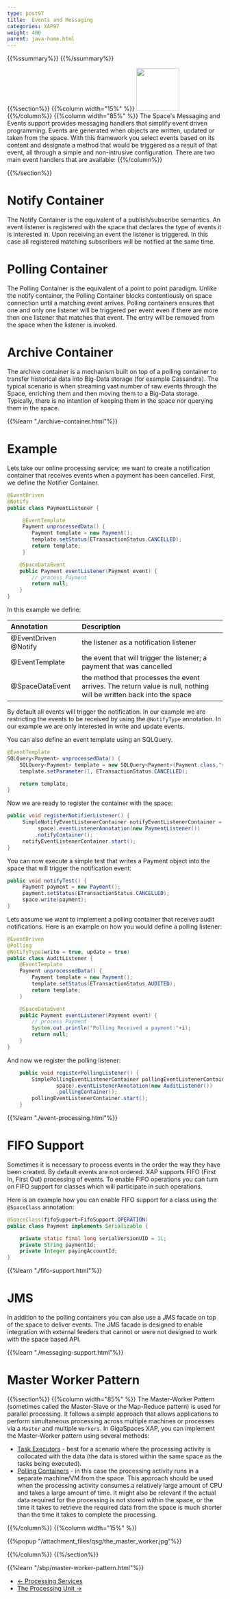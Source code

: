 ```yaml
---
type: post97
title:  Events and Messaging
categories: XAP97
weight: 400
parent: java-home.html
---
```


{{%ssummary%}} {{%/ssummary%}}
 

{{%section%}}
{{%column width="15%" %}}
<img src="/attachment_files/qsg/Events-Message.png" width="100" height="100">
{{%/column%}}
{{%column width="85%" %}}
The Space's Messaging and Events support provides messaging handlers that simplify event driven programming. Events are generated when objects are written, updated or taken from the space. With this framework you select events based on its content and designate a method that would be triggered as a result of that event, all through a simple and non-intrusive configuration. There are two main event handlers that are available:
{{%/column%}}

{{%/section%}}

# Notify Container
The Notify Container is the equivalent of a publish/subscribe semantics. An event listener is registered with the space that declares the type of events it is interested in. Upon receiving an event the listener is triggered. In this case all registered matching subscribers will be notified at the same time. 
 
 
# Polling Container
The Polling Container is the equivalent of a point to point paradigm. Unlike the notify container, the Polling Container blocks contentiously on space connection until a matching event arrives. Polling containers ensures that one and only one listener will be triggered per event even if there are more then one listener that matches that event. The entry will be removed from the space when the listener is invoked.

# Archive Container
The archive container is a mechanism built on top of a polling container to transfer historical data into Big-Data storage (for example Cassandra). The typical scenario is when streaming vast number of raw events through the Space, enriching them and then moving them to a Big-Data storage. Typically, there is no intention of keeping them in the space nor querying them in the space.

{{%learn "./archive-container.html"%}}

 

# Example
Lets take our online processing service; we want to create a notification container that receives events when a payment has been cancelled. 
First, we define the Notifier Container.


```java
@EventDriven
@Notify
public class PaymentListener {

     @EventTemplate
     Payment unprocessedData() {
        Payment template = new Payment();
        template.setStatus(ETransactionStatus.CANCELLED);
        return template;
     }

    @SpaceDataEvent
    public Payment eventListener(Payment event) {
        // process Payment
        return null;
    }
}
```



In this example we define:


|Annotation | Description|
|:----------|:-----------|
|@EventDriven @Notify| the listener as a notification listener |
|@EventTemplate|       the event that will trigger the listener; a payment that was cancelled|
|@SpaceDataEvent|      the method that processes the event arrives. The return value is null, nothing will be written back into the space|



By default all events will trigger the notification. In our example we are restricting the events to be received by using the `@NotifyType` annotation. In our example we are only interested in write and update events.


You can also define an event template using an SQLQuery.


```java
@EventTemplate
SQLQuery<Payment> unprocessedData() {
    SQLQuery<Payment> template = new SQLQuery<Payment>(Payment.class,"status = ?");
    template.setParameter(1, ETransactionStatus.CANCELLED);

    return template;
}
```


Now we are ready to register the container with the space:


```java
public void registerNotifierListener() {
     SimpleNotifyEventListenerContainer notifyEventListenerContainer = new SimpleNotifyContainerConfigurer(
	      space).eventListenerAnnotation(new PaymentListener())
	     .notifyContainer();
     notifyEventListenerContainer.start();
}
```

You can now execute a simple test that writes a Payment object into the space that will trigger the notification event:




```java
public void notifyTest() {
     Payment payment = new Payment();
     payment.setStatus(ETransactionStatus.CANCELLED);
     space.write(payment);
}
```


Lets assume we want to implement a polling container that receives audit notifications.  Here is an example on how you would define a polling listener:


```java
@EventDriven
@Polling
@NotifyType(write = true, update = true)
public class AuditListener {
	@EventTemplate
	Payment unprocessedData() {
		Payment template = new Payment();
		template.setStatus(ETransactionStatus.AUDITED);
		return template;
	}

	@SpaceDataEvent
	public Payment eventListener(Payment event) {
		// process Payment
		System.out.println("Polling Received a payment:"+i);
		return null;
	}
}
```

And now we register the polling listener:


```java
	public void registerPollingListener() {
		SimplePollingEventListenerContainer pollingEventListenerContainer = new SimplePollingContainerConfigurer(
				space).eventListenerAnnotation(new AuditListener())
				.pollingContainer();
		pollingEventListenerContainer.start();
	}
```


{{%learn "./event-processing.html"%}}

# FIFO Support
Sometimes it is necessary to process events in the order the way they have been created. By default events are not ordered. XAP supports FIFO (First In, First Out) processing of events.  To enable FIFO operations you can turn on FIFO support for classes which will participate in such operations.    

Here is an example how you can enable FIFO support for a class using the `@SpaceClass` annotation:


```java
@SpaceClass(fifoSupport=FifoSupport.OPERATION)
public class Payment implements Serializable {

	private static final long serialVersionUID = 1L;
	private String paymentId;
	private Integer payingAccountId;
}
```

{{%learn "./fifo-support.html"%}}




 

# JMS
In addition to the polling containers you can also use a JMS facade on top of the space to deliver events. The JMS facade is designed to enable integration with external feeders that cannot or were not designed to work with the space based API. 

{{%learn "./messaging-support.html"%}}

 


# Master Worker Pattern
{{%section%}}
{{%column width="85%" %}}
The Master-Worker Pattern (sometimes called the Master-Slave or the Map-Reduce pattern) is used for parallel processing. It follows a simple approach that allows applications to perform simultaneous processing across multiple machines or processes via a `Master` and multiple `Workers`.
In GigaSpaces XAP, you can implement the Master-Worker pattern using several methods:

- [Task Executors](/sbp/map-reduce-pattern---executors-example.html) - best for a scenario where the processing activity is collocated with the data (the data is stored within the same space as the tasks being executed).
- [Polling Containers](./polling-container.html) - in this case the processing activity runs in a separate machine/VM from the space. This approach should be used when the processing activity consumes a relatively large amount of CPU and takes a large amount of time. It might also be relevant if the actual data required for the processing is not stored within the space, or the time it takes to retrieve the required data from the space is much shorter than the time it takes to complete the processing.

{{%/column%}}
{{%column width="15%" %}}

{{%popup   "/attachment_files/qsg/the_master_worker.jpg"%}}

{{%/column%}}
{{%/section%}}

{{%learn "/sbp/master-worker-pattern.html"%}}




<ul class="pager">
  <li class="previous"><a href="./java-tutorial-part3.html">&larr; Processing Services</a></li>
  <li class="next"><a href="./java-tutorial-part5.html">The Processing Unit &rarr;</a></li>
</ul>

